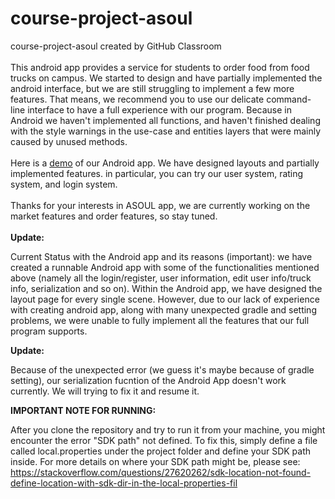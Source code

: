 # course-project-asoul
course-project-asoul created by GitHub Classroom
  \
  \
    This android app provides a service for students to order food from food trucks on campus. We started to design and have partially implemented the android interface, but we are still struggling to implement a few more features. That means, we recommend you to use our delicate command-line interface to have a full experience with our program. Because in Android we haven't implemented all functions, and haven't finished dealing with the style warnings in the use-case and entities layers that were mainly caused by unused methods.
  \
  \
    Here is a [demo](https://drive.google.com/file/d/1aCqhwBWwrBnrb5dMkkQCLdbaphxzIfyo/view?usp=sharing) of our Android app. We have designed layouts and partially implemented features. in particular, you can try our user system, rating system, and login system.
  \
  \
    Thanks for your interests in ASOUL app, we are currently working on the market features and order features, so stay tuned. 
  \
  \
**Update:** 

  Current Status with the Android app and its reasons (important): we have created a runnable Android app with some of the functionalities mentioned above (namely all the login/register, user information, edit user info/truck info, serialization and so on). Within the Android app, we have designed the layout page for every single scene. However, due to our lack of experience with creating android app, along with many unexpected gradle and setting problems, we were unable to fully implement all the features that our full program supports.
  


**Update:** 

  Because of the unexpected error (we guess it's maybe because of gradle setting), our serialization fucntion of the Android App doesn't work currently. We will trying to fix it and resume it.


**IMPORTANT NOTE FOR RUNNING:**

After you clone the repository and try to run it from your machine, you might encounter the error "SDK path" not defined. To fix this, simply define a file called local.properties under the project folder and define your SDK path inside. For more details on where your SDK path might be, please see:
https://stackoverflow.com/questions/27620262/sdk-location-not-found-define-location-with-sdk-dir-in-the-local-properties-fil 
